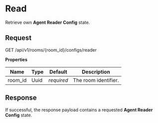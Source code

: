 # Read

Retrieve own **Agent Reader Config** state.

## Request

GET /api/v1/rooms/{room_id}/configs/reader

**Properties**

Name    | Type | Default    | Description
------- | ---- | ---------- | --------------------
room_id | Uuid | _required_ | The room identifier.



## Response

If successful, the response payload contains a requested **Agent Reader Config** state.
